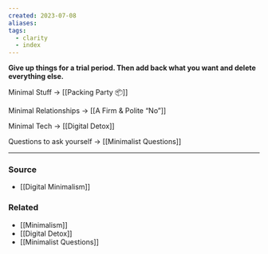 ```yaml
---
created: 2023-07-08
aliases: 
tags:
  - clarity
  - index
---
```

**Give up things for a trial period. Then add back what you want and delete everything else.**

Minimal Stuff → [[Packing Party 📦]] 

Minimal Relationships → [[A Firm & Polite “No”]] 

Minimal Tech → [[Digital Detox]] 

Questions to ask yourself → [[Minimalist Questions]] 

****
### Source
- [[Digital Minimalism]]

### Related
- [[Minimalism]]
- [[Digital Detox]]
- [[Minimalist Questions]]